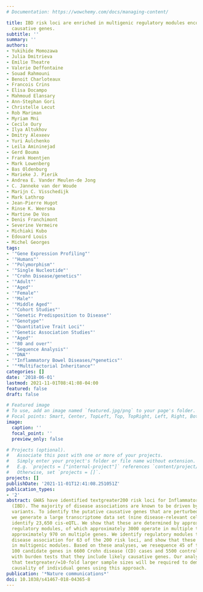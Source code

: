 ```yaml
---
# Documentation: https://wowchemy.com/docs/managing-content/

title: IBD risk loci are enriched in multigenic regulatory modules encompassing putative
  causative genes.
subtitle: ''
summary: ''
authors:
- Yukihide Momozawa
- Julia Dmitrieva
- Emilie Theatre
- Valerie Deffontaine
- Souad Rahmouni
- Benoit Charloteaux
- Francois Crins
- Elisa Docampo
- Mahmoud Elansary
- Ann-Stephan Gori
- Christelle Lecut
- Rob Mariman
- Myriam Mni
- Cecile Oury
- Ilya Altukhov
- Dmitry Alexeev
- Yuri Aulchenko
- Leila Amininejad
- Gerd Bouma
- Frank Hoentjen
- Mark Lowenberg
- Bas Oldenburg
- Marieke J. Pierik
- Andrea E. Vander Meulen-de Jong
- C. Janneke van der Woude
- Marijn C. Visschedijk
- Mark Lathrop
- Jean-Pierre Hugot
- Rinse K. Weersma
- Martine De Vos
- Denis Franchimont
- Severine Vermeire
- Michiaki Kubo
- Edouard Louis
- Michel Georges
tags:
- '"Gene Expression Profiling"'
- '"Humans"'
- '"Polymorphism"'
- '"Single Nucleotide"'
- '"Crohn Disease/genetics"'
- '"Adult"'
- '"Aged"'
- '"Female"'
- '"Male"'
- '"Middle Aged"'
- '"Cohort Studies"'
- '"Genetic Predisposition to Disease"'
- '"Genotype"'
- '"Quantitative Trait Loci"'
- '"Genetic Association Studies"'
- '"Aged"'
- '"80 and over"'
- '"Sequence Analysis"'
- '"DNA"'
- '"Inflammatory Bowel Diseases/*genetics"'
- '"*Multifactorial Inheritance"'
categories: []
date: '2018-06-01'
lastmod: 2021-11-01T08:41:08-04:00
featured: false
draft: false

# Featured image
# To use, add an image named `featured.jpg/png` to your page's folder.
# Focal points: Smart, Center, TopLeft, Top, TopRight, Left, Right, BottomLeft, Bottom, BottomRight.
image:
  caption: ''
  focal_point: ''
  preview_only: false

# Projects (optional).
#   Associate this post with one or more of your projects.
#   Simply enter your project's folder or file name without extension.
#   E.g. `projects = ["internal-project"]` references `content/project/deep-learning/index.md`.
#   Otherwise, set `projects = []`.
projects: []
publishDate: '2021-11-01T12:41:08.251051Z'
publication_types:
- '2'
abstract: GWAS have identified textgreater200 risk loci for Inflammatory Bowel Disease
  (IBD). The majority of disease associations are known to be driven by regulatory
  variants. To identify the putative causative genes that are perturbed by these variants,
  we generate a large transcriptome data set (nine disease-relevant cell types) and
  identify 23,650 cis-eQTL. We show that these are determined by approximately 9720
  regulatory modules, of which approximately 3000 operate in multiple tissues and
  approximately 970 on multiple genes. We identify regulatory modules that drive the
  disease association for 63 of the 200 risk loci, and show that these are enriched
  in multigenic modules. Based on these analyses, we resequence 45 of the  corresponding
  100 candidate genes in 6600 Crohn disease (CD) cases and 5500 controls, and show
  with burden tests that they include likely causative genes. Our analyses indicate
  that textgreater/=10-fold larger sample sizes will be required to demonstrate the
  causality of individual genes using this approach.
publication: '*Nature communications*'
doi: 10.1038/s41467-018-04365-8
---
```

